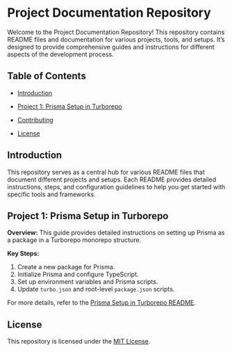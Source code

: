 # Project Documentation Repository

Welcome to the Project Documentation Repository! This repository contains README files and documentation for various projects, tools, and setups. It’s designed to provide comprehensive guides and instructions for different aspects of the development process.

## Table of Contents

- [Introduction](#introduction)
- [Project 1: Prisma Setup in Turborepo](#project-1-prisma-setup-in-turborepo)

- [Contributing](#contributing)
- [License](#license)

## Introduction

This repository serves as a central hub for various README files that document different projects and setups. Each README provides detailed instructions, steps, and configuration guidelines to help you get started with specific tools and frameworks.

## Project 1: Prisma Setup in Turborepo

**Overview:** This guide provides detailed instructions on setting up Prisma as a package in a Turborepo monorepo structure.

**Key Steps:**

1. Create a new package for Prisma.
2. Initialize Prisma and configure TypeScript.
3. Set up environment variables and Prisma scripts.
4. Update `turbo.json` and root-level `package.json` scripts.

For more details, refer to the [Prisma Setup in Turborepo README](./prisma-setup-turborepo).

## License

This repository is licensed under the [MIT License](LICENSE).
